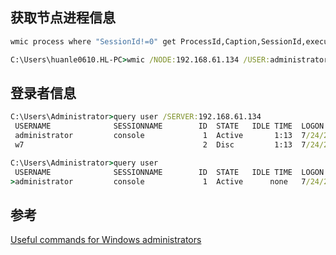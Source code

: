 ## 获取节点进程信息

```bat
wmic process where "SessionId!=0" get ProcessId,Caption,SessionId,executablepath,CREATIONDATE /format:csv > E:/c.txt
```

```bat
C:\Users\huanle0610.HL-PC>wmic /NODE:192.168.61.134 /USER:administrator /PASSWORD:Password process where "SessionId!=0" get ProcessId,Caption,SessionId,executablepath,CREATIONDATE /format:csv
```


## 登录者信息

```bat
C:\Users\Administrator>query user /SERVER:192.168.61.134
 USERNAME              SESSIONNAME        ID  STATE   IDLE TIME  LOGON TIME
 administrator         console             1  Active       1:13  7/24/2016 11:30AM
 w7                                        2  Disc         1:13  7/24/2016 11:41AM

C:\Users\Administrator>query user
 USERNAME              SESSIONNAME        ID  STATE   IDLE TIME  LOGON TIME
>administrator         console             1  Active      none   7/24/2016 12:56PM
```





## 参考
[Useful commands for Windows administrators](http://www.robvanderwoude.com/ntadmincommands.php)